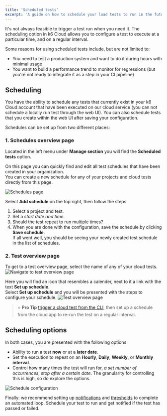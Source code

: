 ```yaml
---
title: 'Scheduled tests'
excerpt: 'A guide on how to schedule your load tests to run in the future or on a schedule within the k6 Cloud Web UI.'
---
```


It's not always feasible to trigger a test run when you need it. The scheduling option in k6 Cloud allows you to configure a test to execute at a particular time, and on a regular interval.

Some reasons for using scheduled tests include, but are not limited to:

- You need to test a production system and want to do it during hours with minimal usage
- You want to build a performance trend to monitor for regressions (but you're not ready to integrate it as a step in your CI pipeline)

## Scheduling

You have the ability to schedule any tests that currently exist in your k6 Cloud account that have been executed on our cloud service (you can not schedule a locally run test through the web UI). You can also schedule tests that you create within the web UI after saving your configuration.

Schedules can be set up from two different places:

### 1. Schedules overview page

Located in the left menu under **Manage section** you will find the **Scheduled tests** option.

On this page you can quickly find and edit all test schedules that have been created in your organization.<br/>
You can create a new schedule for any of your projects and cloud tests directly from this page.

![Schedules page](./images/Scheduling-a-test/schedules-page.png)

Select **Add schedule** on the top right, then follow the steps:

1. Select a project and test.
2. Set a _start date and time_.
3. Should the test repeat to run multiple times?
4. When you are done with the configuration, save the schedule by clicking **Save schedule**.<br/>
   If all went well, you should be seeing your newly created test schedule in the list of schedules.

### 2. Test overview page
To get to a test overview page, select the name of any of your cloud tests.
![Navigate to test overview page](./images/Scheduling-a-test/goto-test-overview-page.png)

Here you will find an icon that resembles a calender, next to it a link with the text **Set up schedule**.<br/>
Select **Set up schedule** and you will be presented with the steps to configure your schedule.
![Test overview page](./images/Scheduling-a-test/test-overview-page.png)

<!-- Scheduling is a great tool for re-running  -->

> ⭐ **Pro Tip**
> [trigger a cloud test from the CLI](/cloud/creating-and-running-a-test/cloud-tests-from-the-cli), then set up a schedule from the cloud app to re-run the test on a regular interval.


## Scheduling options

In both cases, you are presented with the following options:

- Ability to run a test **now** or at a **later date**.
- Set the execution to repeat on an **Hourly**, **Daily**, **Weekly**, or **Monthly interval**.
- Control how many times the test will run for, _a set number of occurrences_, _stop after a certain date_. The granularity for controlling this is high, so do explore the options.

![Schedule configuration](./images/Scheduling-a-test/schedule-configuration.png)

Finally: we recommend setting up [notifications](/cloud/manage/notifications) and [thresholds](/using-k6/thresholds) to complete an automated loop. Schedule your test to run and get notified if the test has passed or failed.
